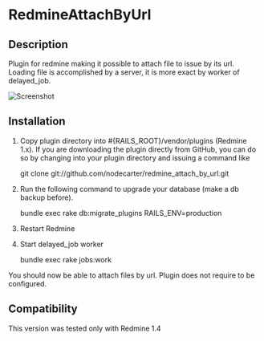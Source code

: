 # RedmineAttachByUrl

## Description

Plugin for redmine making it possible to attach file to issue by its url.
Loading file is accomplished by a server, it is more exact by worker of delayed_job.

![Screenshot](https://github.com/nodecarter/redmine_attach_by_url/raw/master/screenshot.png)

## Installation

1. Copy plugin directory into #{RAILS_ROOT}/vendor/plugins (Redmine 1.x).
If you are downloading the plugin directly from GitHub,
you can do so by changing into your plugin directory and issuing a command like

    git clone git://github.com/nodecarter/redmine_attach_by_url.git

2. Run the following command to upgrade your database (make a db backup before).

    bundle exec rake db:migrate_plugins RAILS_ENV=production

3. Restart Redmine

4. Start delayed_job worker

    bundle exec rake jobs:work

You should now be able to attach files by url.
Plugin does not require to be configured.

## Compatibility

This version was tested only with Redmine 1.4
